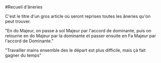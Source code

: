 #Recueil d'âneries

C'est le titre d'un gros article où seront reprises toutes les âneries qu'on peut trouver.

"En do Majeur, on passe à sol Majeur par l'accord de dominante, puis on retourne en do Majeur par la dominante et passer ensuite en Fa Majeur par l'accord de Dominante."

"Travailler mains ensemble des le départ est plus difficile, mais çà fait gagner du temps"